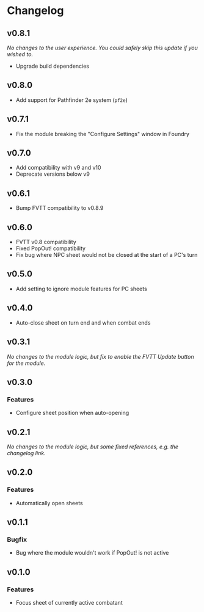 # Changelog

## v0.8.1

_No changes to the user experience. You could safely skip this update if you wished to._

* Upgrade build dependencies

## v0.8.0

* Add support for Pathfinder 2e system (`pf2e`)

## v0.7.1

* Fix the module breaking the "Configure Settings" window in Foundry

## v0.7.0

* Add compatibility with v9 and v10
* Deprecate versions below v9

## v0.6.1

* Bump FVTT compatibility to v0.8.9

## v0.6.0

* FVTT v0.8 compatibility
* Fixed PopOut! compatibility
* Fix bug where NPC sheet would not be closed at the start of a PC's turn

## v0.5.0

* Add setting to ignore module features for PC sheets

## v0.4.0

* Auto-close sheet on turn end and when combat ends

## v0.3.1

_No changes to the module logic, but fix to enable the FVTT Update button for the module._

## v0.3.0

### Features

* Configure sheet position when auto-opening

## v0.2.1

_No changes to the module logic, but some fixed references, e.g. the changelog link._

## v0.2.0

### Features

* Automatically open sheets

## v0.1.1

### Bugfix

* Bug where the module wouldn't work if PopOut! is not active

## v0.1.0

### Features

* Focus sheet of currently active combatant
